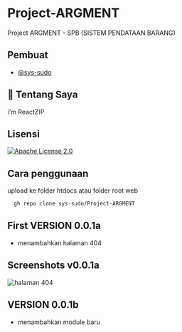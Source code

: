 # Project-ARGMENT
Project ARGMENT - SPB (SISTEM PENDATAAN BARANG)


## Pembuat

- [@sys-sudo](https://www.github.com/sys-sudo)


## 🚀 Tentang Saya
i'm ReactZIP


## Lisensi


[![Apache License 2.0](https://img.shields.io/badge/Apache-License%20v3-green.svg)](https://choosealicense.com/licenses/apache-2.0/)

## Cara penggunaan

upload ke folder htdocs atau folder root web

```bash
  gh repo clone sys-sudo/Project-ARGMENT
```


## First VERSION 0.0.1a

- menambahkan halaman 404


## Screenshots v0.0.1a

![halaman 404](https://i.ibb.co/HDMrT8x/404.png)

## VERSION 0.0.1b
- menambahkan module baru

